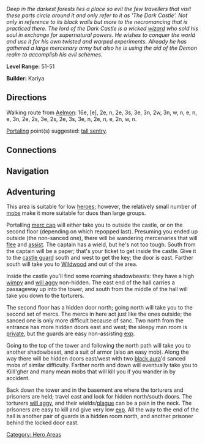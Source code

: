 *Deep in the darkest forests lies a place so evil the few travellers
that visit these parts circle around it and only refer to it as 'The
Dark Castle'. Not only in reference to its black walls but more to the
necromancing that is practiced there. The lord of the Dark Castle is a
wicked [wizard](:Category:_Wizards.md "wikilink") who sold his soul in
exchange for supernatural powers. He wishes to conquer the world and use
it for his own twisted and warped experiments. Already he has gathered a
large mercenary army but also he is using the aid of the Demon realm to
accomplish his evil schemes.*

**Level Range:** 51-51

**Builder:** Kariya

## Directions

Walking route from [Aelmon](Aelmon.md "wikilink"): 16e, \[e\], 2e, n,
2e, 3s, 3e, 3n, 2w, 3n, w, n, e, n, e, 3n, 2e, 2s, 3e, 2s, 2e, 3s, 3e,
n, 2e, n, e, 2n, w, n.

[Portaling](Portal.md "wikilink") point(s) suggested: [tall
sentry](Tall_Sentry.md "wikilink").

## Connections

## Navigation

## Adventuring

This area is suitable for low [heroes](:Category:_Hero.md "wikilink");
however, the relatively small number of
[mobs](:Category:_Mobs.md "wikilink") make it more suitable for duos
than large groups.

Portalling [merc cap](Mercenary_Captain.md "wikilink") will either take
you to outside the castle, or on the second floor (depending on which
repopped last). Presuming you ended up outside (the non-sanced one),
there will be wandering mercenaries that will
[flee](Wimpy_Mobs.md "wikilink") and
[assist](Assistive_Mobs.md "wikilink"). The captain has a wield, but
he's not too tough. South from the captain will be a paper; that's your
ticket to get inside the castle. Give it to the [castle
guard](Castle_Guard.md "wikilink") south and west to get the key; the
door is east. Farther south will take you to
[Wildwood](:Category:_Wildwood.md "wikilink") and out of the area.

Inside the castle you'll find some roaming shadowbeasts: they have a
high [wimpy](Wimpy.md "wikilink") and [will
aggy](Aggressive_Mobs.md "wikilink") non-hidden. The east end of the
hall carries a passageway up into the tower, and south from the middle
of the hall will take you down to the torturers.

The second floor has a hidden door north; going north will take you to
the second set of mercs. The mercs in here act just like the ones
outside; the sanced one is only more difficult because of sanc. Two
north from the entrance has more hidden doors east and west; the sleepy
man room is [private](Private_Rooms.md "wikilink"), but the guards are
easy non-assisting [exp](Experience_Points.md "wikilink").

Going to the top of the tower and following the north path will take you
to another shadowbeast, and a suit of armor (also an easy mob). Along
the way there will be hidden doors east/west with two [black
aura](Black_Aura.md "wikilink")'d sanced mobs of similar difficulty.
Farther north and down will eventually take you to Killl'gher and many
mean mobs that will kill you if you wander in by accident.

Back down the tower and in the basement are where the torturers and
prisoners are held; travel east and look for hidden north/south doors.
The torturers [will aggy](Aggressive_Mobs.md "wikilink"), and their
wields/[plague](Plague.md "wikilink") can be a pain in the neck. The
prisoners are easy to kill and give very low
[exp](Experience_Points.md "wikilink"). All the way to the end of the
hall is another pair of guards in a hidden room north, and another
prisoner behind the locked door east.

[Category: Hero Areas](Category:_Hero_Areas "wikilink")
